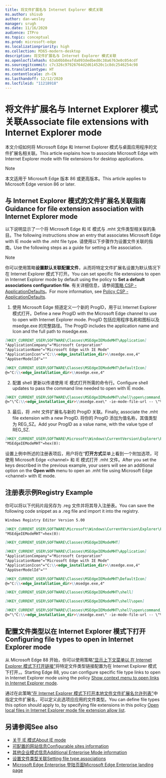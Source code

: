 ```yaml
---
title: 将文件扩展名与 Internet Explorer 模式关联
ms.author: shisub
author: dan-wesley
manager: srugh
ms.date: 11/16/2020
audience: ITPro
ms.topic: conceptual
ms.prod: microsoft-edge
ms.localizationpriority: high
ms.collection: M365-modern-desktop
description: 将文件扩展名与 Internet Explorer 模式关联
ms.openlocfilehash: 63ab0bb8eafda093dedbed0c38a6763e0c054cdf
ms.sourcegitcommit: c7c326c97926764d2d614520c1c8dc2546254c98
ms.translationtype: HT
ms.contentlocale: zh-CN
ms.lasthandoff: 12/12/2020
ms.locfileid: "11218918"
---
```

# <span data-ttu-id="81942-103">将文件扩展名与 Internet Explorer 模式关联</span><span class="sxs-lookup"><span data-stu-id="81942-103">Associate file extensions with Internet Explorer mode</span></span>

<span data-ttu-id="81942-104">本文介绍如何将 Microsoft Edge 和 Internet Explorer 模式与桌面应用程序的文件扩展名相关联。</span><span class="sxs-lookup"><span data-stu-id="81942-104">This article explains how to associate Microsoft Edge with Internet Explorer mode with file extensions for desktop applications.</span></span>

> [!NOTE]
> <span data-ttu-id="81942-105">本文适用于 Microsoft Edge 版本 86 或更高版本。</span><span class="sxs-lookup"><span data-stu-id="81942-105">This article applies to Microsoft Edge version 86 or later.</span></span>

## <span data-ttu-id="81942-106">与 Internet Explorer 模式的文件扩展名关联指南</span><span class="sxs-lookup"><span data-stu-id="81942-106">Guidance for file extension association with Internet Explorer mode</span></span>

<span data-ttu-id="81942-107">以下说明显示了一个将 Microsoft Edge 和 IE 模式与 .mht 文件类型相关联的条目。</span><span class="sxs-lookup"><span data-stu-id="81942-107">The following instructions show an entry that associates Microsoft Edge with IE mode with the .mht file type.</span></span> <span data-ttu-id="81942-108">请使用以下步骤作为设置文件关联的指南。</span><span class="sxs-lookup"><span data-stu-id="81942-108">Use the following steps as a guide for setting a file association.</span></span>

> [!NOTE]
> <span data-ttu-id="81942-109">你可以使用策略**设置默认关联配置文件**，从而将特定文件扩展名设置为默认情况下在 Internet Explorer 模式下打开。</span><span class="sxs-lookup"><span data-stu-id="81942-109">You can set specific file extensions to open in Internet Explorer mode by default using the policy to **Set a default associations configuration file**.</span></span> <span data-ttu-id="81942-110">有关详细信息，请参阅[策略 CSP - ApplicationDefaults](https://docs.microsoft.com/windows/client-management/mdm/policy-csp-applicationdefaults#applicationdefaults-defaultassociationsconfiguration)。</span><span class="sxs-lookup"><span data-stu-id="81942-110">For more information, see [Policy CSP - ApplicationDefaults](https://docs.microsoft.com/windows/client-management/mdm/policy-csp-applicationdefaults#applicationdefaults-defaultassociationsconfiguration).</span></span>

1. <span data-ttu-id="81942-111">使用 Microsoft Edge 频道定义一个新的 ProgID，用于以 Internet Explorer 模式打开。</span><span class="sxs-lookup"><span data-stu-id="81942-111">Define a new ProgID with the Microsoft Edge channel to use to open with Internet Explorer mode.</span></span> <span data-ttu-id="81942-112">ProgID 包括应用程序名称和图标以及 msedge.exe 的完整路径。</span><span class="sxs-lookup"><span data-stu-id="81942-112">The ProgID includes the application name and Icon and the full path to msedge.exe.</span></span>

```markdown
[HKEY_CURRENT_USER\SOFTWARE\Classes\MSEdgeIEModeMHT\Application]
"ApplicationCompany"="Microsoft Corporation"
"ApplicationName"="Microsoft Edge with IE Mode"
"ApplicationIcon"="C:\\<edge_installation_dir>\\msedge.exe,4"
"AppUserModelId"=""
```

```markdown
[HKEY_CURRENT_USER\SOFTWARE\Classes\MSEdgeIEModeMHT\DefaultIcon]
@="C:\\<edge_installation_dir>\\msedge.exe,4"
```

2. <span data-ttu-id="81942-113">配置 shell 更新以传递使用 IE 模式打开所需的命令行。</span><span class="sxs-lookup"><span data-stu-id="81942-113">Configure shell updates to pass the command line needed to open with IE mode.</span></span>

```markdown
[HKEY_CURRENT_USER\SOFTWARE\Classes\MSEdgeIEModeMHT\shell\open\command]
@="\"C:\\<edge_installation_dir>\\msedge.exe\" -ie-mode-file-url -- \"%1\""
```

3. <span data-ttu-id="81942-114">最后，将 .mht 文件扩展名与新的 ProgID 关联。</span><span class="sxs-lookup"><span data-stu-id="81942-114">Finally, associate the .mht file extension with a new ProgID.</span></span> <span data-ttu-id="81942-115">将你的 ProgID 添加为值名称，其值类型为 REG_SZ。</span><span class="sxs-lookup"><span data-stu-id="81942-115">Add your ProgID as a value name, with the value type of REG_SZ.</span></span>

```markdown
[HKEY_CURRENT_USER\SOFTWARE\Microsoft\Windows\CurrentVersion\Explorer\FileExts\.mht\OpenWithProgids]
"MSEdgeIEModeMHT"=hex(0):
```

<span data-ttu-id="81942-116">设置上例中所述的注册表项后，用户将在“**打开方式**菜单上看到一个附加选项，可使用 Microsoft Edge \<channel\> 和 IE 模式打开 .mht 文件。</span><span class="sxs-lookup"><span data-stu-id="81942-116">After you set the keys described in the previous example, your users will see an additional option on the **Open with** menu to open an .mht file using Microsoft Edge \<channel\> with IE mode.</span></span>

## <span data-ttu-id="81942-117">注册表示例</span><span class="sxs-lookup"><span data-stu-id="81942-117">Registry Example</span></span>

<span data-ttu-id="81942-118">你可以将以下代码片段另存为 .reg 文件并将其导入注册表。</span><span class="sxs-lookup"><span data-stu-id="81942-118">You can save the following code snippet as a .reg file and import it into the registry.</span></span>

```markdown
Windows Registry Editor Version 5.00

[HKEY_CURRENT_USER\SOFTWARE\Microsoft\Windows\CurrentVersion\Explorer\FileExts\.mht\OpenWithProgids]
"MSEdgeIEModeMHT"=hex(0):

[HKEY_CURRENT_USER\SOFTWARE\Classes\MSEdgeIEModeMHT]

[HKEY_CURRENT_USER\SOFTWARE\Classes\MSEdgeIEModeMHT\Application]
"ApplicationCompany"="Microsoft Corporation"
"ApplicationName"="Microsoft Edge with IE Mode"
"ApplicationIcon"="C:\\<edge_installation_dir>\\msedge.exe,4"
"AppUserModelId"=""

[HKEY_CURRENT_USER\SOFTWARE\Classes\MSEdgeIEModeMHT\DefaultIcon]
@="C:\\<edge_installation_dir>\\msedge.exe,4"

[HKEY_CURRENT_USER\SOFTWARE\Classes\MSEdgeIEModeMHT\shell]

[HKEY_CURRENT_USER\SOFTWARE\Classes\MSEdgeIEModeMHT\shell\open]

[HKEY_CURRENT_USER\SOFTWARE\Classes\MSEdgeIEModeMHT\shell\open\command]
@="\"C:\\<edge_installation_dir>\\msedge.exe\" -ie-mode-file-url -- \"%1\""

```
## <span data-ttu-id="81942-119">配置文件类型以在 Internet Explorer 模式下打开</span><span class="sxs-lookup"><span data-stu-id="81942-119">Configuring file types to open in Internet Explorer mode</span></span>

<span data-ttu-id="81942-120">从 Microsoft Edge 88 开始，你可以使用策略[“显示上下文菜单以 在 Internet Explorer 模式下打开链接”](https://docs.microsoft.com/deployedge/microsoft-edge-policies#show-context-menu-to-open-a-link-in-internet-explorer-mode)将特定文件类型链接配置为在 Internet Explorer 模式下打开，。</span><span class="sxs-lookup"><span data-stu-id="81942-120">Starting Edge 88, you can configure specific file type links to open in Internet Explorer mode using the policy [Show context menu to open links in Internet Explorer mode](https://docs.microsoft.com/deployedge/microsoft-edge-policies#show-context-menu-to-open-a-link-in-internet-explorer-mode).</span></span> 

<span data-ttu-id="81942-121">通过在此策略[“在 Internet Explorer 模式下打开本地文件文件扩展名允许列表”](https://docs.microsoft.com/deployedge/microsoft-edge-policies#internetexplorerintegrationlocalfileextensionallowlist)中指定文件扩展名，可以定义此选项应应用的文件类型。</span><span class="sxs-lookup"><span data-stu-id="81942-121">You can define file types this option should apply to, by specifying file extensions in this policy [Open local files in Internet Explorer mode file extension allow list](https://docs.microsoft.com/deployedge/microsoft-edge-policies#internetexplorerintegrationlocalfileextensionallowlist).</span></span> 

## <span data-ttu-id="81942-122">另请参阅</span><span class="sxs-lookup"><span data-stu-id="81942-122">See also</span></span>

- [<span data-ttu-id="81942-123">关于 IE 模式</span><span class="sxs-lookup"><span data-stu-id="81942-123">About IE mode</span></span>](https://docs.microsoft.com/deployedge/edge-ie-mode)
- [<span data-ttu-id="81942-124">可配置的网站信息</span><span class="sxs-lookup"><span data-stu-id="81942-124">Configurable sites information</span></span>](https://docs.microsoft.com/deployedge/edge-learnmore-configurable-sites-ie-mode)
- [<span data-ttu-id="81942-125">其他企业模式信息</span><span class="sxs-lookup"><span data-stu-id="81942-125">Additional Enterprise Mode information</span></span>](https://docs.microsoft.com/internet-explorer/ie11-deploy-guide/enterprise-mode-overview-for-ie11)
- [<span data-ttu-id="81942-126">设置文件类型关联</span><span class="sxs-lookup"><span data-stu-id="81942-126">Setting file type associations</span></span>](https://docs.microsoft.com/windows/win32/shell/fa-file-types)
- [<span data-ttu-id="81942-127">Microsoft Edge Enterprise 登陆页面</span><span class="sxs-lookup"><span data-stu-id="81942-127">Microsoft Edge Enterprise landing page</span></span>](https://aka.ms/EdgeEnterprise)
